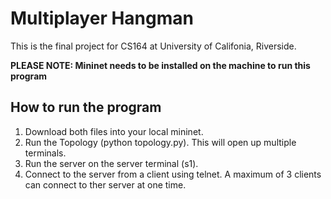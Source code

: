 # Multiplayer Hangman

This is the final project for CS164 at University of Califonia, Riverside.

**PLEASE NOTE: Mininet needs to be installed on the machine to run this program**

## How to run the program
1. Download both files into your local mininet.
2. Run the Topology (python topology.py). This will open up multiple terminals.
3. Run the server on the server terminal (s1).
4. Connect to the server from a client using telnet. A maximum of 3 clients can connect to ther server at one time.
